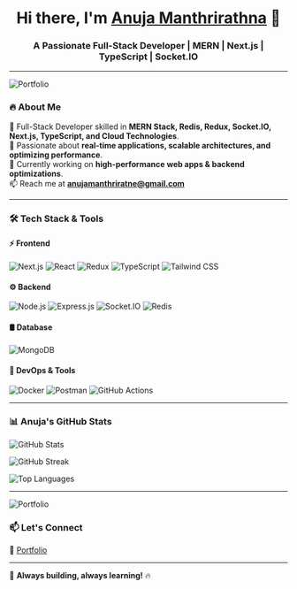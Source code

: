 <h1 align="center">Hi there, I'm <a href="https://github.com/Anujamanthrirathne">Anuja Manthrirathna</a> 👋</h1>
<h3 align="center">A Passionate Full-Stack Developer | MERN | Next.js | TypeScript | Socket.IO</h3>


---
![Portfolio](https://media0.giphy.com/media/v1.Y2lkPTc5MGI3NjExemV6dW82cDQ0OGx5MWRueDUwcXc3NThkeXQwdm1teG84Y3dtMjd1MyZlcD12MV9pbnRlcm5hbF9naWZfYnlfaWQmY3Q9Zw/26tn33aiTi1jkl6H6/giphy.gif)

### 🔥 **About Me**   
🚀 Full-Stack Developer skilled in **MERN Stack, Redis, Redux, Socket.IO, Next.js, TypeScript, and Cloud Technologies**.  
🎯 Passionate about **real-time applications, scalable architectures, and optimizing performance**.  
🔭 Currently working on **high-performance web apps & backend optimizations**.  
📫 Reach me at **anujamanthriratne@gmail.com**  

---

### 🛠 **Tech Stack & Tools**  

#### ⚡ Frontend  
![Next.js](https://img.shields.io/badge/Next.js-000000?style=for-the-badge&logo=next.js&logoColor=white)
![React](https://img.shields.io/badge/React-20232a?style=for-the-badge&logo=react&logoColor=61dafb)
![Redux](https://img.shields.io/badge/Redux-764abc?style=for-the-badge&logo=redux&logoColor=white)
![TypeScript](https://img.shields.io/badge/TypeScript-3178C6?style=for-the-badge&logo=typescript&logoColor=white)
![Tailwind CSS](https://img.shields.io/badge/TailwindCSS-38B2AC?style=for-the-badge&logo=tailwind-css&logoColor=white)

#### ⚙️ Backend  
![Node.js](https://img.shields.io/badge/Node.js-43853D?style=for-the-badge&logo=node.js&logoColor=white)
![Express.js](https://img.shields.io/badge/Express.js-404D59?style=for-the-badge)
![Socket.IO](https://img.shields.io/badge/Socket.IO-010101?style=for-the-badge&logo=socket.io&logoColor=white)
![Redis](https://img.shields.io/badge/Redis-DC382D?style=for-the-badge&logo=redis&logoColor=white)

#### 🛢 Database  
![MongoDB](https://img.shields.io/badge/MongoDB-4ea94b?style=for-the-badge&logo=mongodb&logoColor=white)

#### 🚀 DevOps & Tools  
![Docker](https://img.shields.io/badge/Docker-2496ED?style=for-the-badge&logo=docker&logoColor=white)
![Postman](https://img.shields.io/badge/Postman-FF6C37?style=for-the-badge&logo=postman&logoColor=white)
![GitHub Actions](https://img.shields.io/badge/GitHub%20Actions-2088FF?style=for-the-badge&logo=github-actions&logoColor=white)

---

### 📊 **Anuja's GitHub Stats**  

![GitHub Stats](https://github-readme-stats.vercel.app/api?username=Anujamanthrirathne&show_icons=true&theme=radical&count_private=true)

![GitHub Streak](https://streak-stats.demolab.com/?user=Anujamanthrirathne&theme=radical)

![Top Languages](https://github-readme-stats.vercel.app/api/top-langs/?username=Anujamanthrirathne&layout=compact&theme=radical)

---

 
![Portfolio](https://media4.giphy.com/media/v1.Y2lkPTc5MGI3NjExbXNoZmI0OW5nYnFxeWttaHFrN3c3NHFsaWJoM3llZGQyajdidXd3dSZlcD12MV9pbnRlcm5hbF9naWZfYnlfaWQmY3Q9Zw/78XCFBGOlS6keY1Bil/giphy.gif)

### 📫 **Let's Connect**  
🔗 [Portfolio](https://my-portfolio-ochre-ten-84.vercel.app/)  

---

🚀 **Always building, always learning!** 🔥
